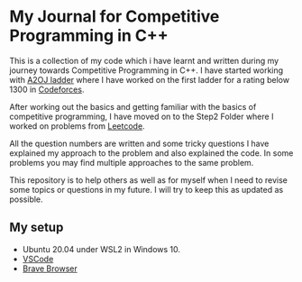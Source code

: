# My Journal for Competitive Programming in C++

This is a collection of my code which i have learnt and written during my journey towards Competitive Programming in C++. I have started working with [A2OJ ladder](https://a2oj.com/Ladders.html) where I have worked on the first ladder for a rating below 1300 in [Codeforces](https://codeforces.com/).

After working out the basics and getting familiar with the basics of competitive programming, I have moved on to the Step2 Folder where I worked on problems from [Leetcode](www.leetcode.com).

All the question numbers are written and some tricky questions I have explained my approach to the problem and also explained the code. In some problems you may find multiple approaches to the same problem.

This repository is to help others as well as for myself when I need to revise some topics or questions in my future. I will try to keep this as updated as possible.


## My setup
- Ubuntu 20.04 under WSL2 in Windows 10.
- [VSCode](https://code.visualstudio.com/)
- [Brave Browser](https://brave.com/)
